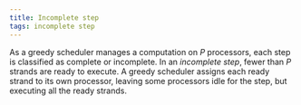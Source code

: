 ```yaml
---
title: Incomplete step
tags: incomplete step
---
```


As a greedy scheduler manages a computation on $P$ processors, each step is classified as complete or incomplete.
In an *incomplete step*, fewer than $P$ strands are ready to execute. 
A greedy scheduler assigns each ready strand to its own processor, leaving some processors
idle for the step, but executing all the ready strands.